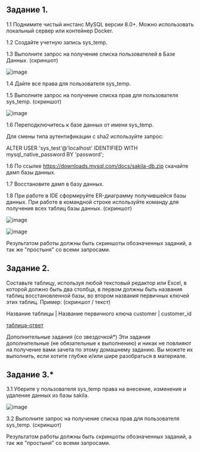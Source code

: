 ## Задание 1.
1.1 Поднимите чистый инстанс MySQL версии 8.0+. Можно использовать локальный сервер или контейнер Docker.

1.2 Создайте учетную запись sys_temp.

1.3 Выполните запрос на получение списка пользователей в Базе Данных. (скриншот)

![image](https://github.com/RomanNikiforoff/devops-netology/blob/main/pic/12-2-users.png)

1.4 Дайте все права для пользователя sys_temp.

1.5 Выполните запрос на получение списка прав для пользователя sys_temp. (скриншот)

![image](https://github.com/RomanNikiforoff/devops-netology/blob/main/pic/12-2-grants.png)

1.6 Переподключитесь к базе данных от имени sys_temp.

Для смены типа аутентификации с sha2 используйте запрос:

ALTER USER 'sys_test'@'localhost' IDENTIFIED WITH mysql_native_password BY 'password';

1.6 По ссылке https://downloads.mysql.com/docs/sakila-db.zip скачайте дамп базы данных.

1.7 Восстановите дамп в базу данных.

1.8 При работе в IDE сформируйте ER-диаграмму получившейся базы данных. При работе в командной строке используйте команду для получения всех таблиц базы данных. (скриншот)

![image](https://github.com/RomanNikiforoff/devops-netology/blob/main/pic/12-2-sakila-ER.png)

![image](https://github.com/RomanNikiforoff/devops-netology/blob/main/pic/12-2-sakila-tab.png)

Результатом работы должны быть скриншоты обозначенных заданий, а так же "простыня" со всеми запросами.

## Задание 2.
Составьте таблицу, используя любой текстовый редактор или Excel, в которой должно быть два столбца, в первом должны быть названия таблиц восстановленной базы, во втором названия первичных ключей этих таблиц. Пример: (скриншот / текст)

Название таблицы | Название первичного ключа
customer         | customer_id

[таблица-ответ](https://github.com/RomanNikiforoff/devops-netology/blob/main/homeworks-files/12-2-table.txt)

Дополнительные задания (со звездочкой*)
Эти задания дополнительные (не обязательные к выполнению) и никак не повлияют на получение вами зачета по этому домашнему заданию. Вы можете их выполнить, если хотите глубже и/или шире разобраться в материале.

## Задание 3.*
3.1 Уберите у пользователя sys_temp права на внесение, изменение и удаление данных из базы sakila.

![image](https://github.com/RomanNikiforoff/devops-netology/blob/main/pic/12-2-revoke.png)

3.2 Выполните запрос на получение списка прав для пользователя sys_temp. (скриншот)

Результатом работы должны быть скриншоты обозначенных заданий, а так же "простыня" со всеми запросами.
